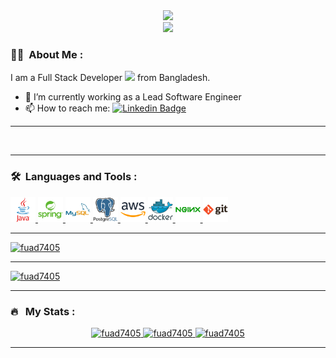 <div align="center">
  <a href="https://github.com/fuad7405">
    <img src="https://media.giphy.com/media/hvRJCLFzcasrR4ia7z/giphy.gif" width="40">
  </a>
</div>

<div align="center">
  <a href="https://github.com/fuad7405">
    <img src="https://readme-typing-svg.herokuapp.com/?color=blue&center=true&vCenter=true&multiline=true&width=500&height=65&lines=Hi,%20I%27m%20Fuad%20Hasan">
  </a>
</div>


### :man_technologist: &nbsp;About Me :

I am a Full Stack Developer <img src="https://media.giphy.com/media/WUlplcMpOCEmTGBtBW/giphy.gif" width="30"> from Bangladesh.

- 🔭 I’m currently working as a Lead Software Engineer
- 📫 How to reach me: [![Linkedin Badge](https://img.shields.io/badge/-fuad.7405-blue?style=flat&logo=Linkedin&logoColor=white)](https://www.linkedin.com/in/fuad.7405)

---

<p align="left">
  <a href="https://github.com/fuad7405">
    <img src="https://komarev.com/ghpvc/?username=fuad7405&style=flat-square&color=blue&include_all_commits=true&count_private=true" alt=""/>
  </a>
</p>

---

### 🛠 &nbsp;Languages and Tools :

<p>
  <a href="https://www.java.com" target="_blank" rel="noreferrer"> <img src="https://github.com/devicons/devicon/blob/master/icons/java/java-original-wordmark.svg" title="Java" alt="Java" width="40" height="40"/> </a>
  <a href="https://spring.io" target="_blank" rel="noreferrer"> <img src="https://github.com/devicons/devicon/blob/master/icons/spring/spring-original-wordmark.svg" title="Spring" alt="Spring" width="40" height="40"/> </a>
  <a href="https://www.mysql.com" target="_blank" rel="noreferrer"> <img src="https://github.com/devicons/devicon/blob/master/icons/mysql/mysql-original-wordmark.svg" title="MySQL" **alt="MySQL" width="40" height="40"/> </a>
  <a href="https://www.postgresql.org" target="_blank" rel="noreferrer"> <img src="https://github.com/devicons/devicon/blob/master/icons/postgresql/postgresql-original-wordmark.svg" title="PostgreSQL" **alt="PostgreSQL" width="40" height="40"/> </a>
  <a href="https://aws.amazon.com" target="_blank" rel="noreferrer"> <img src="https://raw.githubusercontent.com/devicons/devicon/master/icons/amazonwebservices/amazonwebservices-original-wordmark.svg" alt="AWS" width="40" height="40"/> </a>
  <a href="https://www.docker.com" target="_blank" rel="noreferrer"> <img src="https://github.com/devicons/devicon/blob/master/icons/docker/docker-original-wordmark.svg" title="Docker" **alt="Docker" width="40" height="40"/> </a>
  <a href="https://www.nginx.com" target="_blank" rel="noreferrer"> <img src="https://github.com/devicons/devicon/blob/master/icons/nginx/nginx-original.svg" title="Nginx" **alt="Nginx" width="40" height="40"/> </a>
  <a href="https://git-scm.com/" target="_blank" rel="noreferrer"> <img src="https://github.com/devicons/devicon/blob/master/icons/git/git-original-wordmark.svg" title="Git" **alt="Git" width="40" height="40"/> </a>
</p>

---

<p align="left"> 
  <a href="https://github.com/fuad7405">
    <img src="https://github-profile-trophy.vercel.app/?username=fuad7405&include_all_commits=true&count_private=true" alt="fuad7405" />
  </a> 
</p>

---
<p>
  <a href="https://github.com/fuad7405">
    <img src="https://activity-graph.herokuapp.com/graph?username=fuad7405&theme=dark&hide_border=true&include_all_commits=true&count_private=true" alt="fuad7405" />
  </a>
</p>

---

### 🔥 &nbsp; My Stats :
<div align="center">
  <a href="https://github.com/fuad7405">
    <img height="180em" width="40%" src="https://github-readme-stats.vercel.app/api/top-langs?username=fuad7405&layout=compact&theme=vision-friendly-dark&include_all_commits=true&count_private=true" alt="fuad7405" /> 
    <img height="180em" width="48%" src="https://github-readme-stats.vercel.app/api?username=fuad7405&layout=compact&theme=vision-friendly-dark&include_all_commits=true&count_private=true" alt="fuad7405" />
    <img height="180em" width="48%" src="https://github-readme-streak-stats.herokuapp.com/?user=fuad7405&theme=dark&background=000000&include_all_commits=true&count_private=true" alt="fuad7405" />
  </a>
</div>

---
